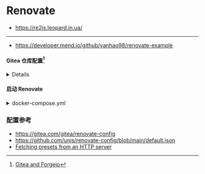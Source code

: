 # Renovate

- https://re2js.leopard.in.ua/

---
- https://developer.mend.io/github/yanhao98/renovate-example

#### Gitea 仓库配置[^1]

<details>

1. [创建](https://git.1-h.cc/admin/users/new)一个`Gitea`的账号。 
2. 创建该账号的[`Personal Access Token`](https://git.1-h.cc/user/settings/applications)。 
3. 增加该账号为[协作者](https://git.1-h.cc/examples/renovate/settings/collaboration)。
4. Github 的 [`Token`](https://github.com/settings/tokens) 不需要勾选任何权限。 
</details>



#### 启动 Renovate

<details>
<summary>docker-compose.yml</summary>

```yaml
services:
  git.1-h.cc:
    # docker exec -it renovate-git.1-h.cc-1 docker-entrypoint.sh renovate
    pull_policy: always
    restart: always
    network_mode: bridge
    environment:
      - LOG_LEVEL=debug
      - TZ=Asia/Shanghai
      - RENOVATE_AUTODISCOVER=true
      - RENOVATE_PLATFORM=gitea
      - RENOVATE_INCLUDE_MIRRORS=true
      #
      - RENOVATE_ENDPOINT=❗️https://git.1-h.cc
      - RENOVATE_TOKEN=❗️
      - GITHUB_COM_TOKEN=❗️
    entrypoint:
      - /bin/bash
    image: renovate/renovate:38
    command: -c "while true; do docker-entrypoint.sh renovate; sleep 8h; done"
```
</details>


### 配置参考

- https://gitea.com/gitea/renovate-config
- https://github.com/unjs/renovate-config/blob/main/default.json
- [Fetching presets from an HTTP server](https://docs.renovatebot.com/config-presets/#fetching-presets-from-an-http-server)

[^1]: [Gitea and Forgejo](https://docs.renovatebot.com/modules/platform/gitea)